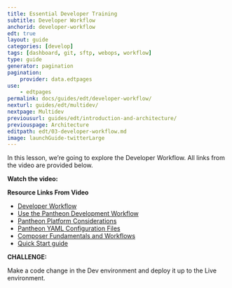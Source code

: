 ```yaml
---
title: Essential Developer Training
subtitle: Developer Workflow
anchorid: developer-workflow
edt: true
layout: guide
categories: [develop]
tags: [dashboard, git, sftp, webops, workflow]
type: guide
generator: pagination
pagination:
    provider: data.edtpages
use:
    - edtpages
permalink: docs/guides/edt/developer-workflow/
nexturl: guides/edt/multidev/
nextpage: Multidev
previousurl: guides/edt/introduction-and-architecture/
previouspage: Architecture
editpath: edt/03-developer-workflow.md
image: launchGuide-twitterLarge
---
```


In this lesson, we’re going to explore the Developer Workflow.
All links from the video are provided below.

**Watch the video:**

<Youtube src="CedEqwSbF6g" title="Essential Developer Training - Developer Workflow" />

**Resource Links From Video**

 - [Developer Workflow](/develop)
 - [Use the Pantheon Development Workflow](/pantheon-workflow)
 - [Pantheon Platform Considerations](/platform-considerations)
 - [Pantheon YAML Configuration Files](/pantheon-yml)
 - [Composer Fundamentals and Workflows](guides/composer)
 - [Quick Start guide](/guides/quickstart)

**CHALLENGE:**

Make a code change in the Dev environment and deploy it up to the Live environment. 
